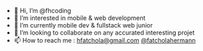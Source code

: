 - 👋 Hi, I’m @fhcoding
- 👀 I’m interested in mobile & web development
- 🌱 I’m currently mobile dev & fullstack web junior
- 💞️ I’m looking to collaborate on any accurated interesting projet 
- 📫 How to reach me : hfatchola@gmail.com <a href="https://twitter.com/fatcholahermann">@fatcholahermann<a>
